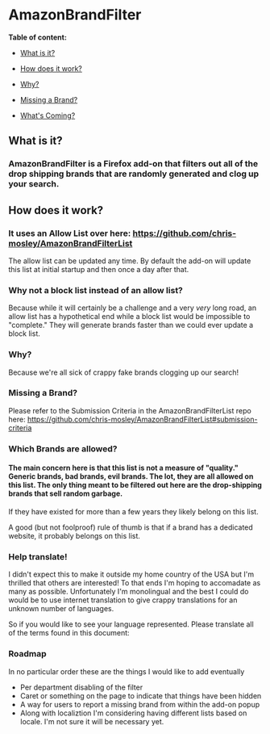 # AmazonBrandFilter

**Table of content:**

- [What is it?](#what)

- [How does it work?](#how)
- [Why?](#why)
- [Missing a Brand?](#missing-brand)
- [What's Coming?](#upcoming)

## What is it?

### AmazonBrandFilter is a Firefox add-on that filters out all of the drop shipping brands that are randomly generated and clog up your search.

## How does it work?

### It uses an Allow List over here: https://github.com/chris-mosley/AmazonBrandFilterList

The allow list can be updated any time. By default the add-on will update this list at initial startup and then once a day after that.

### Why not a block list instead of an allow list?

Because while it will certainly be a challenge and a very _very_ long road, an allow list has a hypothetical end while a block list would be impossible to "complete." They will generate brands faster than we could ever update a block list.

### Why?

Because we're all sick of crappy fake brands clogging up our search!

### Missing a Brand?

Please refer to the Submission Criteria in the AmazonBrandFilterList repo here: https://github.com/chris-mosley/AmazonBrandFilterList#submission-criteria

### Which Brands are allowed?

#### The main concern here is that this list is not a measure of "quality." Generic brands, bad brands, evil brands. The lot, they are all allowed on this list. The only thing meant to be filtered out here are the drop-shipping brands that sell random garbage.

If they have existed for more than a few years they likely belong on this list.

A good (but not foolproof) rule of thumb is that if a brand has a dedicated website, it probably belongs on this list.

### Help translate!

I didn't expect this to make it outside my home country of the USA but I'm thrilled that others are interested!  To that ends I'm hoping to accomadate as many as possible.
Unfortunately I'm monolingual and the best I could do would be to use internet translation to give crappy translations for an unknown number of languages.  

So if you would like to see your language represented.  Please translate all of the terms found in this document:


### Roadmap

In no particular order these are the things I would like to add eventually

- Per department disabling of the filter
- Caret or something on the page to indicate that things have been hidden
- A way for users to report a missing brand from within the add-on popup
- Along with localiztion I'm considering having different lists based on locale. I'm not sure it will be necessary yet.
